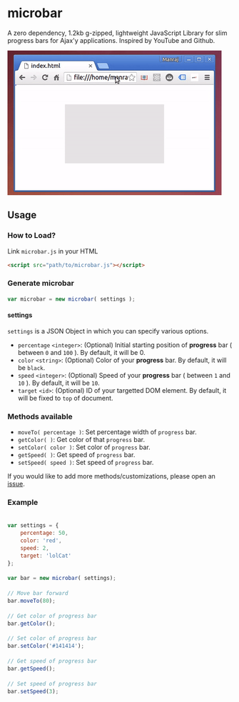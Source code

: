 # microbar

A zero dependency, 1.2kb g-zipped, lightweight JavaScript Library for slim progress bars for Ajax'y applications. Inspired by YouTube and Github.

![Gif](https://github.com/ManrajGrover/microbar/blob/master/Screenshots/giphy.gif)

## Usage

### How to Load?

Link `microbar.js` in your HTML

```html
<script src="path/to/microbar.js"></script>
```

### Generate microbar

```js
var microbar = new microbar( settings );
```

#### settings

`settings` is a JSON Object in which you can specify various options.

* `percentage` `<integer>`: (Optional) Initial starting position of **progress** bar ( between `0` and `100` ). By default, it will be 0.
* `color` `<string>`: (Optional) Color of your **progress** bar. By default, it will be `black`.
* `speed` `<integer>`: (Optional) Speed of your **progress** bar ( between `1` and `10` ). By default, it will be `10`.
* `target` `<id>`: (Optional) ID of your targetted DOM element. By default, it will be fixed to `top` of document.

### Methods available

* `moveTo( percentage )`: Set percentage width of `progress` bar.
* `getColor( )`: Get color of that `progress` bar.
* `setColor( color )`: Set color of `progress` bar.
* `getSpeed( )`: Get speed of `progress` bar.
* `setSpeed( speed )`: Set speed of `progress` bar.

If you would like to add more methods/customizations, please open an [issue](https://github.com/ManrajGrover/microbar/issues).

### Example

```js

var settings = {
    percentage: 50,
    color: 'red',
    speed: 2,
    target: 'lolCat'
};

var bar = new microbar( settings);

// Move bar forward
bar.moveTo(80);

// Get color of progress bar
bar.getColor();

// Set color of progress bar
bar.setColor('#141414');

// Get speed of progress bar
bar.getSpeed();

// Set speed of progress bar
bar.setSpeed(3);
```
